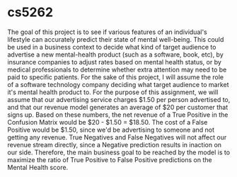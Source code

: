 # cs5262
The goal of this project is to see if various features of an individual's lifestyle can accurately predict their state of mental well-being. This could be used in a business context to decide what kind of target audience to advertise a new mental-health product (such as a software, book, etc), by insurance companies to adjust rates based on mental health status, or by medical professionals to determine whether extra attention may need to be paid to specific patients.
For the sake of this project, I will assume the role of a software technology company deciding what target audience to market it's mental health product to.
For the purpose of this assignment, we will assume that our advertising service charges $1.50 per person advertised to, and that our revenue model generates an average of $20 per customer that signs up.
Based on these numbers, the net revenue of a True Positive in the Confusion Matrix would be $20 - $1.50 = $18.50. The cost of a False Positive would be $1.50, since we'd be advertising to someone and not getting any revenue. True Negatives and False Negatives will not affect our revenue stream directly, since a Negative prediction results in inaction on our side. Therefore, the main business goal to be reached by the model is to maximize the ratio of True Positive to False Positive predictions on the Mental Health score. 
